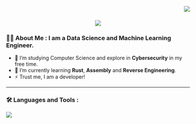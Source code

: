 <img align="right" src="https://api.visitorbadge.io/api/visitors?path=https%3A%2F%2Fgithub.com%2FHantak07&countColor=%23263759">

<h1 align="center">
    <img src="https://readme-typing-svg.herokuapp.com/?font=Righteous&size=35&center=true&vCenter=true&width=600&height=70&duration=4000&lines=Hi+There!;+I'm+Harsh!;" />
</h1>

### :man_technologist: About Me : I am a **Data Science and Machine Learning Engineer**.
- :telescope: I’m studying Computer Science and explore in **Cybersecurity** in my free time.
- :seedling: I’m currently learning **Rust**, **Assembly** and **Reverse Engineering**.
- :zap: Trust me, I am a developer!
---
### :hammer_and_wrench: Languages and Tools :
<div>
    <img src="https://skillicons.dev/icons?i=python,c,rust,bash,pycharm,vscode,neovim,linux,ubuntu,kali,arch,github,git" />
</div>

<!--
**Hantak07/Hantak07** is a ✨ _special_ ✨ repository because its `README.md` (this file) appears on your GitHub profile.

Here are some ideas to get you started:

- 🔭 I’m currently working on ...
- 🌱 I’m currently learning ...
- 👯 I’m looking to collaborate on ...
- 🤔 I’m looking for help with ...
- 💬 Ask me about ...
- 📫 How to reach me: ...
- 😄 Pronouns: ...
- ⚡ Fun fact: ...
-->
